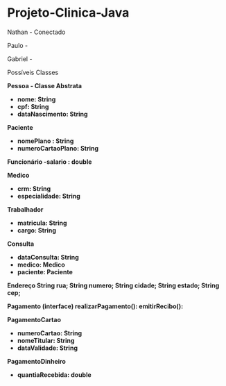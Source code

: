 # Projeto-Clinica-Java
<p>Nathan - Conectado <p>

<p>Paulo - <p>

<p>Gabriel - <p>


Possíveis Classes

<b>Pessoa - Classe Abstrata<b>
- nome: String
- cpf: String
- dataNascimento: String


<b>Paciente<b>
- nomePlano : String    
- numeroCartaoPlano: String     
           
<b>Funcionário<b>
-salario : double

<b>Medico<b>                  
 - crm: String
- especialidade: String

<b>Trabalhador<b>
- matricula: String
- cargo: String

<b>Consulta<b>
- dataConsulta: String
- medico: Medico
- paciente: Paciente

<b>Endereço<b>
String rua;
String numero;
String cidade;
String estado;
String cep;

<b>Pagamento (interface)<b>
realizarPagamento():
emitirRecibo(): 

<b>PagamentoCartao<b>        
- numeroCartao: String 
- nomeTitular: String
- dataValidade: String

<b>PagamentoDinheiro<b>
- quantiaRecebida: double